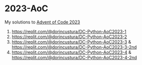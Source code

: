 # 2023-AoC

My solutions to [Advent of Code 2023](https://adventofcode.com/2023)

1. https://replit.com/@dorincustura/DC-Python-AoC2023-1
2. https://replit.com/@dorincustura/DC-Python-AoC2023-2
3. https://replit.com/@dorincustura/DC-Python-AoC2023-3 & https://replit.com/@dorincustura/DC-Python-AoC2023-3-2nd
4. https://replit.com/@dorincustura/DC-Python-AoC2023-4 & https://replit.com/@dorincustura/DC-Python-AoC2023-4-2nd
